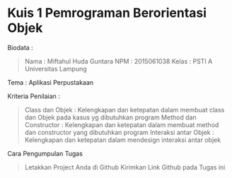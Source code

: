 # Kuis 1 Pemrograman Berorientasi Objek



Biodata :
> Nama  : Miftahul Huda Guntara
> NPM   : 2015061038
> Kelas : PSTI A
> Universitas Lampung


Tema : Aplikasi Perpustakaan

Kriteria Penilaian :
> Class dan Objek         : Kelengkapan dan ketepatan dalam membuat class dan Objek pada kasus yg dibutuhkan program
> Method dan Constructor  : Kelengkapan dan ketepatan dalam membuat method dan constructor yang dibutuhkan program
> Interaksi antar Objek   : Kelengkapan dan ketepatan dalam mendesign interaksi antar objek 

Cara Pengumpulan Tugas
> Letakkan Project Anda di Github
> Kirimkan Link Github pada Tugas ini
